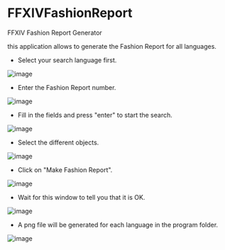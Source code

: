 # FFXIVFashionReport
 FFXIV Fashion Report Generator
 
this application allows to generate the Fashion Report for all languages.

- Select your search language first.

![image](https://github.com/Etsuna/FFXIVFashionReport/assets/47378314/e7ed406d-24a6-43ea-98ac-a7a58fa896cb)

- Enter the Fashion Report number.

![image](https://github.com/Etsuna/FFXIVFashionReport/assets/47378314/5084ff1a-538e-40c4-8067-4937babbde49)

- Fill in the fields and press "enter" to start the search.

![image](https://github.com/Etsuna/FFXIVFashionReport/assets/47378314/5c37514b-db53-49f5-94a8-7ae8c63f9ef0)

- Select the different objects.

![image](https://github.com/Etsuna/FFXIVFashionReport/assets/47378314/bce36b2d-ce15-445a-b375-7049eba6f78a)

- Click on "Make Fashion Report". 

![image](https://github.com/Etsuna/FFXIVFashionReport/assets/47378314/0c89d68b-225f-4962-98bf-c77ab925d1fd)

- Wait for this window to tell you that it is OK.

![image](https://github.com/Etsuna/FFXIVFashionReport/assets/47378314/eb6473dd-08ce-4e3f-9b0b-2a6745e99b3a)

- A png file will be generated for each language in the program folder.

![image](https://github.com/Etsuna/FFXIVFashionReport/assets/47378314/f4e8757f-fb60-427e-b7d8-a3802d014fdf)
